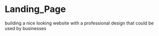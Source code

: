 # Landing_Page
building a nice looking website with a professional design that could be used by businesses 
